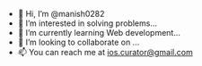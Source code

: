 - 👋 Hi, I’m @manish0282
- 👀 I’m interested in solving problems...
- 🌱 I’m currently learning Web development...
- 💞️ I’m looking to collaborate on ...
- 📫 You can reach me at ios.curator@gmail.com

<!---
manish0282/manish0282 is a ✨ special ✨ repository because its `README.md` (this file) appears on your GitHub profile.
You can click the Preview link to take a look at your changes.
--->
